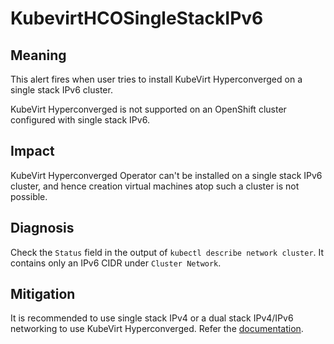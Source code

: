 # KubevirtHCOSingleStackIPv6
<!-- Edited by dharmit, Jul 2023-->

## Meaning

This alert fires when user tries to install KubeVirt Hyperconverged on a single stack IPv6 cluster.

KubeVirt Hyperconverged is not supported on an OpenShift cluster configured with single stack IPv6.

## Impact

KubeVirt Hyperconverged Operator can't be installed on a single stack IPv6 cluster, and hence creation virtual 
machines atop such a cluster is not possible.

## Diagnosis

Check the `Status` field in the output of `kubectl describe network cluster`. It contains only an IPv6 CIDR under 
`Cluster Network`.

## Mitigation

It is recommended to use single stack IPv4 or a dual stack IPv4/IPv6 networking to use KubeVirt Hyperconverged. 
Refer the [documentation](https://docs.openshift.com/container-platform/latest/networking/ovn_kubernetes_network_provider/converting-to-dual-stack.html).